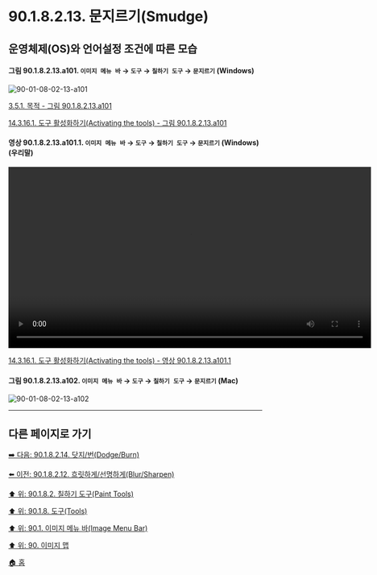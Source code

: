 # 90.1.8.2.13. 문지르기(Smudge)
## 운영체제(OS)와 언어설정 조건에 따른 모습

<a id="90-01-08-02-13-a101"></a>

#### 그림 90.1.8.2.13.a101. `이미지 메뉴 바` → `도구` → `칠하기 도구` → `문지르기` (Windows)
![90-01-08-02-13-a101](https://github.com/wonder13662/gimp/assets/15767104/86a6aeab-e50f-4204-b5ba-5419ed668bfd)

[3.5.1. 목적 - 그림 90.1.8.2.13.a101](./03-05-01-intention.md#90-01-08-02-13-a101)

[14.3.16.1. 도구 활성화하기(Activating the tools) - 그림 90.1.8.2.13.a101](./14-03-16-01-activating_the_tool.md#90-01-08-02-13-a101)

<a id="90-01-08-02-13-a101-01"></a>

#### 영상 90.1.8.2.13.a101.1. `이미지 메뉴 바` → `도구` → `칠하기 도구` → `문지르기` (Windows) (우리말)
<video controls="controls" width="720" src="https://github.com/wonder13662/gimp/assets/15767104/65386e47-672c-4896-b24d-bee3b6ed3712"></video>

[14.3.16.1. 도구 활성화하기(Activating the tools) - 영상 90.1.8.2.13.a101.1](./14-03-16-01-activating_the_tool.md#90-01-08-02-13-a101-01)

<a id="90-01-08-02-13-a102"></a>

#### 그림 90.1.8.2.13.a102. `이미지 메뉴 바` → `도구` → `칠하기 도구` → `문지르기` (Mac)
![90-01-08-02-13-a102](https://github.com/wonder13662/gimp/assets/15767104/a2979a0b-df80-4aea-a4a4-5853016abad2)

***

## 다른 페이지로 가기

[➡️ 다음: 90.1.8.2.14. 닷지/번(Dodge/Burn)](./90-01-08-02-14-dodge_burn.md)

[⬅️ 이전: 90.1.8.2.12. 흐릿하게/선명하게(Blur/Sharpen)](./90-01-08-02-12-blur_sharpen.md)

[⬆️ 위: 90.1.8.2. 칠하기 도구(Paint Tools)](./90-01-08-02-00-paint_tools.md)

[⬆️ 위: 90.1.8. 도구(Tools)](./90-01-08-00-tools.md)

[⬆️ 위: 90.1. 이미지 메뉴 바(Image Menu Bar)](./90-01-00-image-menu-bar.md)

[⬆️ 위: 90. 이미지 맵](./90-00-image-map.md)

[🏠 홈](./00-home.md)
